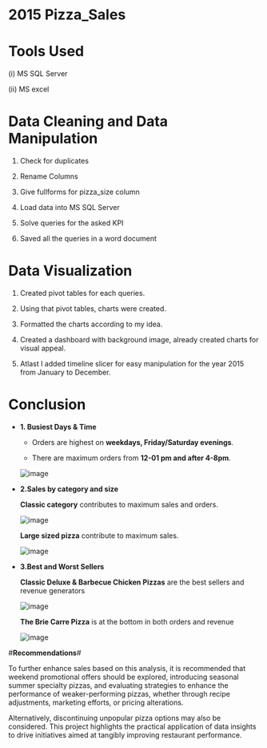 # 2015 Pizza_Sales

# **Tools Used**

(i) MS SQL Server

(ii) MS excel

# **Data Cleaning and Data Manipulation**

1. Check for duplicates
  
2. Rename Columns

3. Give fullforms for pizza_size column

4. Load data into MS SQL Server

5. Solve queries for the asked KPI

6. Saved all the queries in a word document

# **Data Visualization**

1. Created pivot tables for each queries.

2. Using that pivot tables, charts were created.

3. Formatted the charts according to my idea.

4. Created a dashboard with background image, already created charts for visual appeal.

5. Atlast I added timeline slicer for easy manipulation for the year 2015 from January to December.

# **Conclusion**

* **1. Busiest Days & Time**

  * Orders are highest on **weekdays, Friday/Saturday evenings**.
    
  * There are maximum orders from **12-01 pm and after 4-8pm**.

  ![image](https://github.com/vekasheni/Pizza_Sales/assets/146317452/d56ee461-a14c-4fff-aac7-76b0017d1f3a)


* **2.Sales by category and size**

  **Classic category** contributes to maximum sales and orders.

  ![image](https://github.com/vekasheni/Pizza_Sales/assets/146317452/c8be170c-d8ab-4832-8a15-378f972cccbe)

    
  **Large sized pizza** contribute to maximum sales.

  ![image](https://github.com/vekasheni/Pizza_Sales/assets/146317452/da3d4ab2-64f8-4728-b25c-1cc7a768afe3)


* **3.Best and Worst Sellers**

    **Classic Deluxe & Barbecue Chicken Pizzas** are the best sellers and revenue generators

  ![image](https://github.com/vekasheni/Pizza_Sales/assets/146317452/53729800-6551-4009-a050-8b13d8729983)

    
    **The Brie Carre Pizza** is at the bottom in both orders and revenue

  ![image](https://github.com/vekasheni/Pizza_Sales/assets/146317452/7b72d1f8-caee-4440-a2dd-fa33c6be082e)

  
#**Recommendations**#

To further enhance sales based on this analysis, it is recommended that weekend promotional offers should be explored, introducing seasonal summer specialty pizzas, and evaluating strategies to enhance the performance of weaker-performing pizzas, whether through recipe adjustments, marketing efforts, or pricing alterations.

Alternatively, discontinuing unpopular pizza options may also be considered. This project highlights the practical application of data insights to drive initiatives aimed at tangibly improving restaurant performance.


